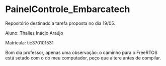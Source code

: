 # PainelControle_Embarcatech

Repositório destinado a tarefa proposta no dia 19/05.

Aluno: Thalles Inácio Araújo

Matrícula: tic370101531

Bom dia professor, apenas uma observação: o caminho para o FreeRTOS está setado com o do meu computador, peço que altere antes de compilar.

